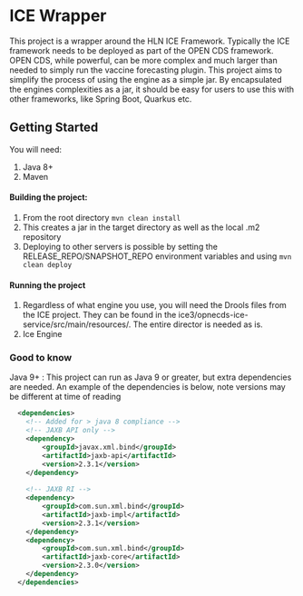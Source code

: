 # ICE Wrapper

This project is a wrapper around the HLN ICE Framework. Typically the ICE framework needs to be deployed as part of the OPEN CDS framework. 
OPEN CDS, while powerful, can be more complex and much larger than needed to simply run the vaccine forecasting plugin. This project aims to simplify the process of using
the engine as a simple jar. By encapsulated the engines complexities as a jar, it should be easy for users to use this with other frameworks, like Spring Boot, Quarkus etc.

## Getting Started

You will need:
1. Java 8+
2. Maven

#### Building the project:

1. From the root directory `mvn clean install`
2. This creates a jar in the target directory as well as the local .m2 repository
3. Deploying to other servers is possible by setting the RELEASE_REPO/SNAPSHOT_REPO environment variables and using `mvn clean deploy`

#### Running the project

1. Regardless of what engine you use, you will need the Drools files from the ICE project. They can be found in the ice3/opnecds-ice-service/src/main/resources/. The entire director is needed as is.
2. Ice Engine


### Good to know

Java 9+ : This project can run as Java 9 or greater, but extra dependencies are needed. An example of the dependencies is below, note versions may be different at time of reading

````xml
  <dependencies>
    <!-- Added for > java 8 compliance -->  
    <!-- JAXB API only -->  
    <dependency>  
        <groupId>javax.xml.bind</groupId>  
        <artifactId>jaxb-api</artifactId>  
        <version>2.3.1</version>  
    </dependency>
    
    <!-- JAXB RI -->
    <dependency>
        <groupId>com.sun.xml.bind</groupId>
        <artifactId>jaxb-impl</artifactId>
        <version>2.3.1</version>
    </dependency>
    <dependency>
        <groupId>com.sun.xml.bind</groupId>
        <artifactId>jaxb-core</artifactId>
        <version>2.3.0</version>
    </dependency>
  </dependencies>
````

